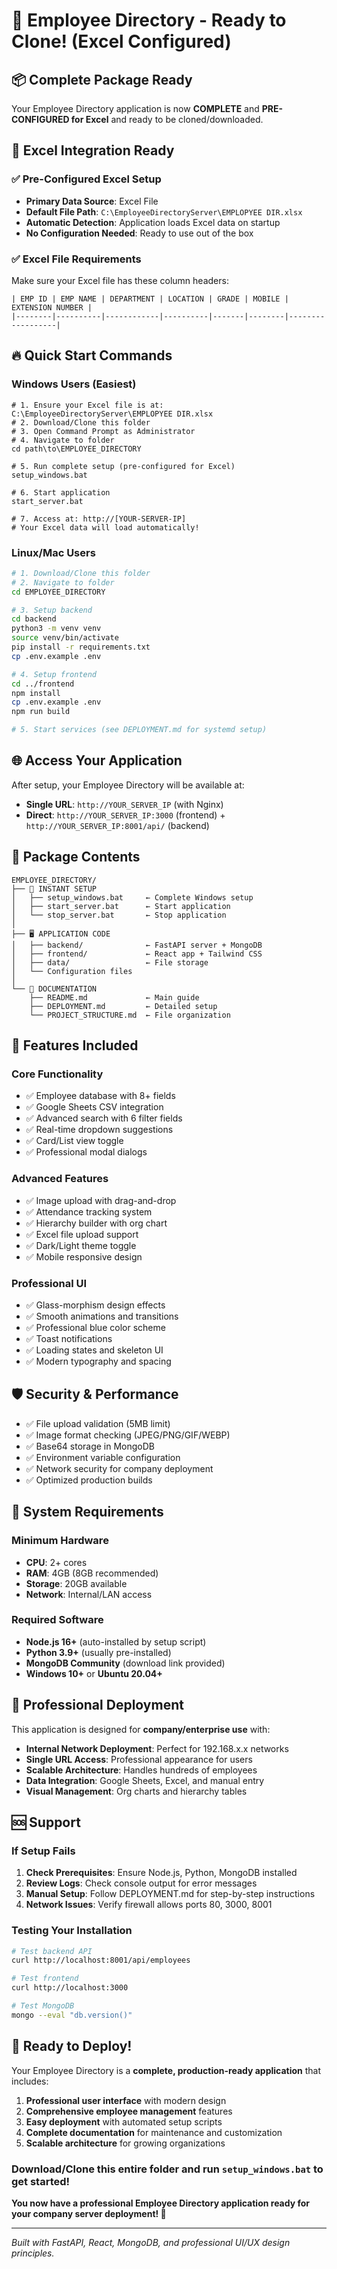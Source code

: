# 🚀 Employee Directory - Ready to Clone! (Excel Configured)

## 📦 Complete Package Ready

Your Employee Directory application is now **COMPLETE** and **PRE-CONFIGURED for Excel** and ready to be cloned/downloaded. 

## 🎯 Excel Integration Ready

### ✅ Pre-Configured Excel Setup
- **Primary Data Source**: Excel File
- **Default File Path**: `C:\EmployeeDirectoryServer\EMPLOPYEE DIR.xlsx`
- **Automatic Detection**: Application loads Excel data on startup
- **No Configuration Needed**: Ready to use out of the box

### ✅ Excel File Requirements
Make sure your Excel file has these column headers:
```
| EMP ID | EMP NAME | DEPARTMENT | LOCATION | GRADE | MOBILE | EXTENSION NUMBER |
|--------|----------|------------|----------|-------|--------|------------------|
```

## 🔥 Quick Start Commands

### Windows Users (Easiest)
```batch
# 1. Ensure your Excel file is at: C:\EmployeeDirectoryServer\EMPLOPYEE DIR.xlsx
# 2. Download/Clone this folder
# 3. Open Command Prompt as Administrator
# 4. Navigate to folder
cd path\to\EMPLOYEE_DIRECTORY

# 5. Run complete setup (pre-configured for Excel)
setup_windows.bat

# 6. Start application
start_server.bat

# 7. Access at: http://[YOUR-SERVER-IP]
# Your Excel data will load automatically!
```

### Linux/Mac Users
```bash
# 1. Download/Clone this folder
# 2. Navigate to folder
cd EMPLOYEE_DIRECTORY

# 3. Setup backend
cd backend
python3 -m venv venv
source venv/bin/activate
pip install -r requirements.txt
cp .env.example .env

# 4. Setup frontend
cd ../frontend
npm install
cp .env.example .env
npm run build

# 5. Start services (see DEPLOYMENT.md for systemd setup)
```

## 🌐 Access Your Application

After setup, your Employee Directory will be available at:
- **Single URL**: `http://YOUR_SERVER_IP` (with Nginx)
- **Direct**: `http://YOUR_SERVER_IP:3000` (frontend) + `http://YOUR_SERVER_IP:8001/api/` (backend)

## 📁 Package Contents

```
EMPLOYEE_DIRECTORY/
├── 🚀 INSTANT SETUP
│   ├── setup_windows.bat     ← Complete Windows setup
│   ├── start_server.bat      ← Start application
│   └── stop_server.bat       ← Stop application
│
├── 🖥️ APPLICATION CODE
│   ├── backend/              ← FastAPI server + MongoDB
│   ├── frontend/             ← React app + Tailwind CSS
│   ├── data/                 ← File storage
│   └── Configuration files
│
└── 📖 DOCUMENTATION
    ├── README.md             ← Main guide
    ├── DEPLOYMENT.md         ← Detailed setup
    └── PROJECT_STRUCTURE.md  ← File organization
```

## 🎨 Features Included

### Core Functionality
- ✅ Employee database with 8+ fields
- ✅ Google Sheets CSV integration
- ✅ Advanced search with 6 filter fields
- ✅ Real-time dropdown suggestions
- ✅ Card/List view toggle
- ✅ Professional modal dialogs

### Advanced Features  
- ✅ Image upload with drag-and-drop
- ✅ Attendance tracking system
- ✅ Hierarchy builder with org chart
- ✅ Excel file upload support
- ✅ Dark/Light theme toggle
- ✅ Mobile responsive design

### Professional UI
- ✅ Glass-morphism design effects
- ✅ Smooth animations and transitions  
- ✅ Professional blue color scheme
- ✅ Toast notifications
- ✅ Loading states and skeleton UI
- ✅ Modern typography and spacing

## 🛡️ Security & Performance

- ✅ File upload validation (5MB limit)
- ✅ Image format checking (JPEG/PNG/GIF/WEBP)
- ✅ Base64 storage in MongoDB
- ✅ Environment variable configuration
- ✅ Network security for company deployment
- ✅ Optimized production builds

## 🔧 System Requirements

### Minimum Hardware
- **CPU**: 2+ cores
- **RAM**: 4GB (8GB recommended)
- **Storage**: 20GB available
- **Network**: Internal/LAN access

### Required Software
- **Node.js 16+** (auto-installed by setup script)
- **Python 3.9+** (usually pre-installed)
- **MongoDB Community** (download link provided)
- **Windows 10+** or **Ubuntu 20.04+**

## 🌟 Professional Deployment

This application is designed for **company/enterprise use** with:

- **Internal Network Deployment**: Perfect for 192.168.x.x networks
- **Single URL Access**: Professional appearance for users
- **Scalable Architecture**: Handles hundreds of employees
- **Data Integration**: Google Sheets, Excel, and manual entry
- **Visual Management**: Org charts and hierarchy tables

## 🆘 Support

### If Setup Fails
1. **Check Prerequisites**: Ensure Node.js, Python, MongoDB installed
2. **Review Logs**: Check console output for error messages
3. **Manual Setup**: Follow DEPLOYMENT.md for step-by-step instructions
4. **Network Issues**: Verify firewall allows ports 80, 3000, 8001

### Testing Your Installation
```bash
# Test backend API
curl http://localhost:8001/api/employees

# Test frontend
curl http://localhost:3000

# Test MongoDB
mongo --eval "db.version()"
```

## 🎉 Ready to Deploy!

Your Employee Directory is a **complete, production-ready application** that includes:

1. **Professional user interface** with modern design
2. **Comprehensive employee management** features  
3. **Easy deployment** with automated setup scripts
4. **Complete documentation** for maintenance and customization
5. **Scalable architecture** for growing organizations

### Download/Clone this entire folder and run `setup_windows.bat` to get started! 

**You now have a professional Employee Directory application ready for your company server deployment! 🚀**

---

*Built with FastAPI, React, MongoDB, and professional UI/UX design principles.*